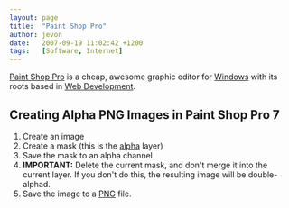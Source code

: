 ```yaml
---
layout: page
title:  "Paint Shop Pro"
author: jevon
date:   2007-09-19 11:02:42 +1200
tags:   [Software, Internet]
---
```


[Paint Shop Pro](Paint_Shop_Pro.md) is a cheap, awesome graphic editor for [Windows](Windows.md) with its roots based in [Web Development](Web_Development.md).

## Creating Alpha PNG Images in Paint Shop Pro 7
1. Create an image
1. Create a mask (this is the [alpha](alpha.md) layer)
1. Save the mask to an alpha channel
1. **IMPORTANT:** Delete the current mask, and don't merge it into the current layer. If you don't do this, the resulting image will be double-alphad.
1. Save the image to a [PNG](png.md) file.
